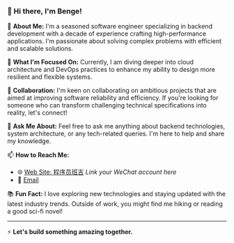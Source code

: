 ### 👋 Hi there, I'm Benge!

🔭 **About Me:**
I'm a seasoned software engineer specializing in backend development with a decade of experience crafting high-performance applications. I'm passionate about solving complex problems with efficient and scalable solutions.

🌱 **What I'm Focused On:**
Currently, I am diving deeper into cloud architecture and DevOps practices to enhance my ability to design more resilient and flexible systems.

👯 **Collaboration:**
I'm keen on collaborating on ambitious projects that are aimed at improving software reliability and efficiency. If you're looking for someone who can transform challenging technical specifications into reality, let's connect!

💬 **Ask Me About:**
Feel free to ask me anything about backend technologies, system architecture, or any tech-related queries. I'm here to help and share my knowledge.

📫 **How to Reach Me:**
- 🌐 [Web Site: 程序员班吉](https://benggee.com) _Link your WeChat account here_
- 📧 [Email](mailto:devfajun@gmail.com)

📚 **Fun Fact:**
I love exploring new technologies and staying updated with the latest industry trends. Outside of work, you might find me hiking or reading a good sci-fi novel!

---

⚡ **Let's build something amazing together.**

<!--
**seepre/seepre** is a ✨ _special_ ✨ repository because its `README.md` (this file) appears on your GitHub profile.

Here are some ideas to get you started:

- 🔭 I’m currently working on ...
- 🌱 I’m currently learning ...
- 👯 I’m looking to collaborate on ...
- 🤔 I’m looking for help with ...
- 💬 Ask me about ...
- 📫 How to reach me: ...
- 😄 Pronouns: ...
- ⚡ Fun fact: ...
-->
